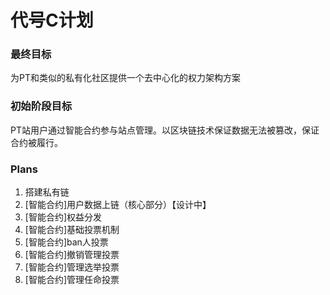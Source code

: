 # 代号C计划
### 最终目标
为PT和类似的私有化社区提供一个去中心化的权力架构方案
### 初始阶段目标
PT站用户通过智能合约参与站点管理。以区块链技术保证数据无法被篡改，保证合约被履行。

### Plans
1. 搭建私有链
2. [智能合约]用户数据上链（核心部分）【设计中】
3. [智能合约]权益分发
4. [智能合约]基础投票机制
5. [智能合约]ban人投票
6. [智能合约]撤销管理投票
7. [智能合约]管理选举投票
8. [智能合约]管理任命投票
